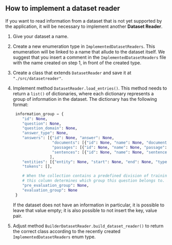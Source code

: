 ## How to implement a dataset reader

If you want to read information from a dataset that is not yet supported by the application,
it will be necessary to implement another **Dataset Reader**.

1. Give your dataset a name.

2. Create a new enumeration type in `ImplementedDatasetReaders`. This enumeration will be linked
   to a name that allude to the dataset itself. We suggest that you insert a comment in the 
   `ImplementedDatasetReaders` file with the name created on step 1, in front of the created type.
   
3. Create a class that extends `DatasetReader` and save it at `"./src/datasetreader"`. 
   
4. Implement method `DatasetReader.load_entries()`. This method needs to return a `list()` of dictionaries,
where each dictionary represents a group of information in the dataset. The dictionary has the following
format:
   
   ```python
    information_group = {
       "id": None,
       "question": None,
       "question_domain": None,
       "answer_type": None,
       "answers": [{"id": None, "answer": None,
                    "documents": [{"id": None, "name": None, "document": None}],
                    "passages": [{"id": None, "name": None, "passage": None}],
                    "sentences": [{"id": None, "name": None, "sentence": None}]}
                   ],
       "entities": [{"entity": None, "start": None, "end": None, "type": None, "subtype": None}],
       "tokens": [],
   
       # When the collection contains a predefined division of training, dev, and test data,
       # this column determines which group this question belongs to. Possible values: None, 'train', 'dev', 'test'.
       "pre_evaluation_group": None,
       "evaluation_group": None
    }
    ```
   
   If the dataset does not have an information in particular, it is possible to leave that value empty; it
   is also possible to not insert the key, value pair.

5. Adjust method `BuilderDatasetReader.build_dataset_reader()` to return the correct class according to the 
recently created `ImplementedDatasetReaders` enum type.